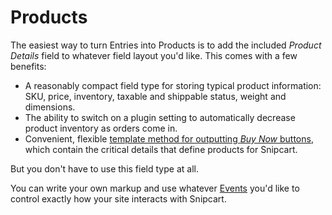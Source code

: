 # Products
The easiest way to turn Entries into Products is to add the included _Product Details_ field to whatever field layout you'd like. This comes with a few benefits:

- A reasonably compact field type for storing typical product information: SKU, price, inventory, taxable and shippable status, weight and dimensions.
- The ability to switch on a plugin setting to automatically decrease product inventory as orders come in.
- Convenient, flexible [template method for outputting _Buy Now_ buttons](docs:templating/fields), which contain the critical details that define products for Snipcart.

But you don't have to use this field type at all.

You can write your own markup and use whatever [Events](docs:developers/events) you'd like to control exactly how your site interacts with Snipcart.